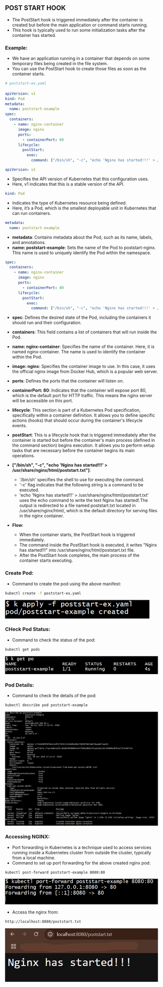 ## POST START HOOK

- The PostStart hook is triggered immediately after the container is created but before the main application or command starts running.
- This hook is typically used to run some initialization tasks after the container has started.

### Example:
- We have an application running in a container that depends on some temporary files being created in the file system. 
- You can use the PostStart hook to create those files as soon as the container starts.

```yaml
# poststart-ex.yaml

apiVersion: v1
kind: Pod
metadata:
  name: poststart-example
spec:
  containers:
    - name: nginx-container
      image: nginx
      ports:
        - containerPort: 80
      lifecycle:
        postStart:
          exec:
            command: ["/bin/sh", "-c", "echo 'Nginx has started!!!' > /usr/share/nginx/html/poststart.txt"]
```

```yaml
apiVersion: v1
```
- Specifies the API version of Kubernetes that this configuration uses. 
- Here, v1 indicates that this is a stable version of the API.

```yaml
kind: Pod
```
- Indicates the type of Kubernetes resource being defined. 
- Here, it’s a Pod, which is the smallest deployable unit in Kubernetes that can run containers.

```yaml
metadata:
  name: poststart-example
```
- **metadata**: Contains metadata about the Pod, such as its name, labels, and annotations.
- **name: poststart-example**: Sets the name of the Pod to poststart-nginx. This name is used to uniquely identify the Pod within the namespace.

```yaml
spec:
  containers:
    - name: nginx-container
      image: nginx
      ports:
        - containerPort: 80
      lifecycle:
        postStart:
          exec:
            command: ["/bin/sh", "-c", "echo 'Nginx has started!!!' > /usr/share/nginx/html/poststart.txt"]
```
- **spec**: Defines the desired state of the Pod, including the containers it should run and their configuration.
- **containers**: This field contains a list of containers that will run inside the Pod.
- **name: nginx-container**: Specifies the name of the container. Here, it is named nginx-container. The name is used to identify the container within the Pod.
- **image: nginx**: Specifies the container image to use. In this case, it uses the official nginx image from Docker Hub, which is a popular web server.
- **ports**: Defines the ports that the container will listen on.
- **containerPort: 80**: Indicates that the container will expose port 80, which is the default port for HTTP traffic. This means the nginx server will be accessible on this port.
- **lifecycle**: This section is part of a Kubernetes Pod specification, specifically within a container definition. It allows you to define specific actions (hooks) that should occur during the container's lifecycle events.
- **postStart**: This is a lifecycle hook that is triggered immediately after the container is started but before the container's main process (defined in the command section) begins execution. It allows you to perform setup tasks that are necessary before the container begins its main operations.
- **["/bin/sh", "-c", "echo 'Nginx has started!!!' > /usr/share/nginx/html/poststart.txt"]**: 
    - '/bin/sh' specifies the shell to use for executing the command. 
    - '-c' flag indicates that the following string is a command to be executed. 
    - 'echo 'Nginx has started!!!' > /usr/share/nginx/html/poststart.txt' uses the echo command to write the text Nginx has started!.The output is redirected to a file named poststart.txt located in /usr/share/nginx/html/, which is the default directory for serving files in the nginx container.
    
- **Flow**:
    - When the container starts, the PostStart hook is triggered immediately.
    - The command inside the PostStart hook is executed, it writes "Nginx has started!!!" into /usr/share/nginx/html/poststart.txt file.
    - After the PostStart hook completes, the main process of the container starts executing.
    
### Create Pod:
- Command to create the pod using the above manifest:
```bash
kubectl create -f poststart-ex.yaml
```

![screenshot](https://github.com/saimanasak/kubernetes/blob/main/containers/lifecycle-hooks/images/create-post-nginx.png)

### CHeck Pod Status:
- Command to check the status of the pod:
```bash
kubectl get pods
```

![screenshot](https://github.com/saimanasak/kubernetes/blob/main/containers/lifecycle-hooks/images/get-pods-post-nginx.png)

### Pod Details:
- Command to check the details of the pod:
```bash
kubectl describe pod poststart-example
```

![screenshot](https://github.com/saimanasak/kubernetes/blob/main/containers/lifecycle-hooks/images/describe-pod-post-nginx.png)

### Accessing NGINX:
- Port forwarding in Kubernetes is a technique used to access services running inside a Kubernetes cluster from outside the cluster, typically from a local machine. 
- Command to set up port forwarding for the above created nginx pod:
```bash
kubectl post-forward poststart-example 8080:80
```

![screenshot](https://github.com/saimanasak/kubernetes/blob/main/containers/lifecycle-hooks/images/port-forward-post-nginx.png)

- Access the nginx from:
```bash
http://localhost:8080/poststart.txt
```

![screenshot](https://github.com/saimanasak/kubernetes/blob/main/containers/lifecycle-hooks/images/output-post-nginx.png)